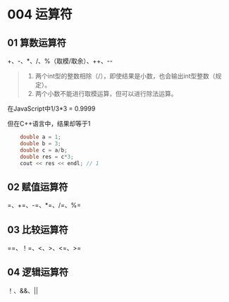 # 004 运算符



## 01 算数运算符

+、-、*、/、%（取模/取余）、++、--

> 1. 两个int型的整数相除（/），即使结果是小数，也会输出int型整数（规定）。
> 2. 两个小数不能进行取模运算，但可以进行除法运算。

在JavaScript中1/3*3 = 0.9999

但在C++语言中，结果却等于1

```C++
	double a = 1;
	double b = 3;
	double c = a/b;
	double res = c*3;
	cout << res << endl; // 1
```



## 02 赋值运算符

=、+=、-=、*=、/=、%=

## 03 比较运算符

==、！=、<、>、<=、>=

## 04 逻辑运算符

！、&&、||
